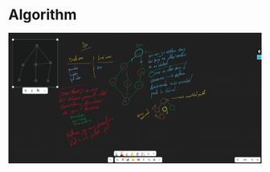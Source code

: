 # Algorithm 

<img src="https://github.com/Shakil-Ahmmed8882/phitron/blob/main/source/algorithm/modules/assets/dfs.png?raw=true">
